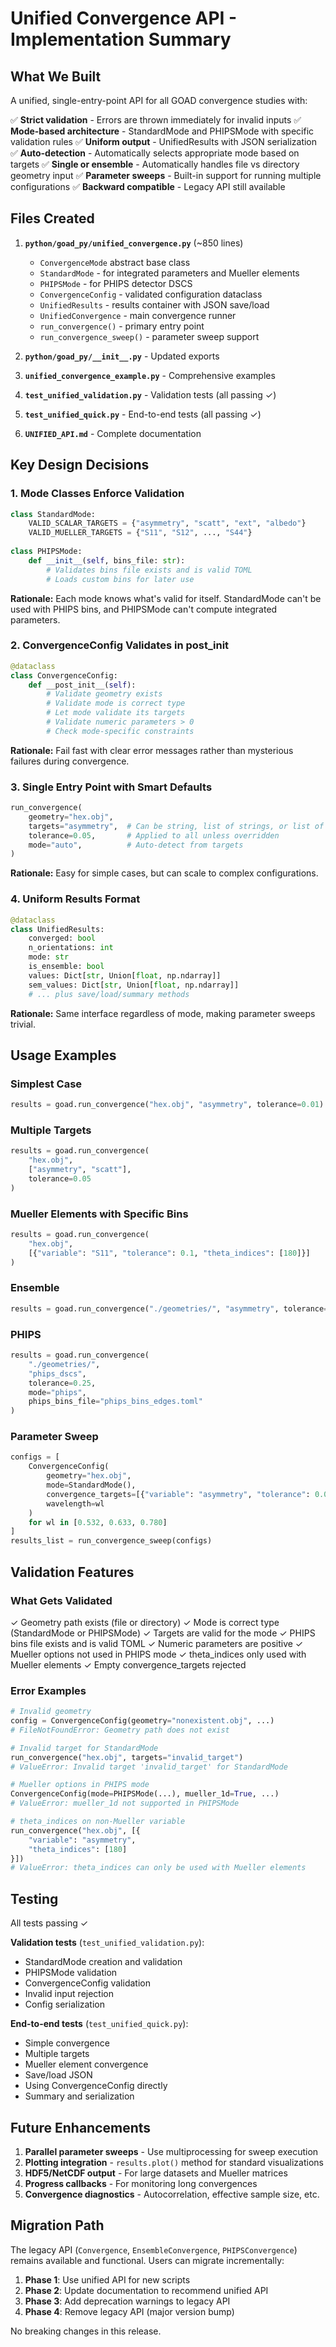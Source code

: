 # Unified Convergence API - Implementation Summary

## What We Built

A unified, single-entry-point API for all GOAD convergence studies with:

✅ **Strict validation** - Errors are thrown immediately for invalid inputs
✅ **Mode-based architecture** - StandardMode and PHIPSMode with specific validation rules
✅ **Uniform output** - UnifiedResults with JSON serialization
✅ **Auto-detection** - Automatically selects appropriate mode based on targets
✅ **Single or ensemble** - Automatically handles file vs directory geometry input
✅ **Parameter sweeps** - Built-in support for running multiple configurations
✅ **Backward compatible** - Legacy API still available

## Files Created

1. **`python/goad_py/unified_convergence.py`** (~850 lines)
   - `ConvergenceMode` abstract base class
   - `StandardMode` - for integrated parameters and Mueller elements
   - `PHIPSMode` - for PHIPS detector DSCS
   - `ConvergenceConfig` - validated configuration dataclass
   - `UnifiedResults` - results container with JSON save/load
   - `UnifiedConvergence` - main convergence runner
   - `run_convergence()` - primary entry point
   - `run_convergence_sweep()` - parameter sweep support

2. **`python/goad_py/__init__.py`** - Updated exports

3. **`unified_convergence_example.py`** - Comprehensive examples

4. **`test_unified_validation.py`** - Validation tests (all passing ✓)

5. **`test_unified_quick.py`** - End-to-end tests (all passing ✓)

6. **`UNIFIED_API.md`** - Complete documentation

## Key Design Decisions

### 1. Mode Classes Enforce Validation

```python
class StandardMode:
    VALID_SCALAR_TARGETS = {"asymmetry", "scatt", "ext", "albedo"}
    VALID_MUELLER_TARGETS = {"S11", "S12", ..., "S44"}
    
class PHIPSMode:
    def __init__(self, bins_file: str):
        # Validates bins file exists and is valid TOML
        # Loads custom bins for later use
```

**Rationale:** Each mode knows what's valid for itself. StandardMode can't be used with PHIPS bins, and PHIPSMode can't compute integrated parameters.

### 2. ConvergenceConfig Validates in __post_init__

```python
@dataclass
class ConvergenceConfig:
    def __post_init__(self):
        # Validate geometry exists
        # Validate mode is correct type
        # Let mode validate its targets
        # Validate numeric parameters > 0
        # Check mode-specific constraints
```

**Rationale:** Fail fast with clear error messages rather than mysterious failures during convergence.

### 3. Single Entry Point with Smart Defaults

```python
run_convergence(
    geometry="hex.obj",
    targets="asymmetry",  # Can be string, list of strings, or list of dicts
    tolerance=0.05,       # Applied to all unless overridden
    mode="auto",          # Auto-detect from targets
)
```

**Rationale:** Easy for simple cases, but can scale to complex configurations.

### 4. Uniform Results Format

```python
@dataclass
class UnifiedResults:
    converged: bool
    n_orientations: int
    mode: str
    is_ensemble: bool
    values: Dict[str, Union[float, np.ndarray]]
    sem_values: Dict[str, Union[float, np.ndarray]]
    # ... plus save/load/summary methods
```

**Rationale:** Same interface regardless of mode, making parameter sweeps trivial.

## Usage Examples

### Simplest Case
```python
results = goad.run_convergence("hex.obj", "asymmetry", tolerance=0.01)
```

### Multiple Targets
```python
results = goad.run_convergence(
    "hex.obj", 
    ["asymmetry", "scatt"],
    tolerance=0.05
)
```

### Mueller Elements with Specific Bins
```python
results = goad.run_convergence(
    "hex.obj",
    [{"variable": "S11", "tolerance": 0.1, "theta_indices": [180]}]
)
```

### Ensemble
```python
results = goad.run_convergence("./geometries/", "asymmetry", tolerance=0.05)
```

### PHIPS
```python
results = goad.run_convergence(
    "./geometries/",
    "phips_dscs",
    tolerance=0.25,
    mode="phips",
    phips_bins_file="phips_bins_edges.toml"
)
```

### Parameter Sweep
```python
configs = [
    ConvergenceConfig(
        geometry="hex.obj",
        mode=StandardMode(),
        convergence_targets=[{"variable": "asymmetry", "tolerance": 0.05}],
        wavelength=wl
    )
    for wl in [0.532, 0.633, 0.780]
]
results_list = run_convergence_sweep(configs)
```

## Validation Features

### What Gets Validated

✓ Geometry path exists (file or directory)
✓ Mode is correct type (StandardMode or PHIPSMode)
✓ Targets are valid for the mode
✓ PHIPS bins file exists and is valid TOML
✓ Numeric parameters are positive
✓ Mueller options not used in PHIPS mode
✓ theta_indices only used with Mueller elements
✓ Empty convergence_targets rejected

### Error Examples

```python
# Invalid geometry
config = ConvergenceConfig(geometry="nonexistent.obj", ...)
# FileNotFoundError: Geometry path does not exist

# Invalid target for StandardMode
run_convergence("hex.obj", targets="invalid_target")
# ValueError: Invalid target 'invalid_target' for StandardMode

# Mueller options in PHIPS mode
ConvergenceConfig(mode=PHIPSMode(...), mueller_1d=True, ...)
# ValueError: mueller_1d not supported in PHIPSMode

# theta_indices on non-Mueller variable
run_convergence("hex.obj", [{
    "variable": "asymmetry", 
    "theta_indices": [180]
}])
# ValueError: theta_indices can only be used with Mueller elements
```

## Testing

All tests passing ✓

**Validation tests** (`test_unified_validation.py`):
- StandardMode creation and validation
- PHIPSMode validation
- ConvergenceConfig validation
- Invalid input rejection
- Config serialization

**End-to-end tests** (`test_unified_quick.py`):
- Simple convergence
- Multiple targets
- Mueller element convergence
- Save/load JSON
- Using ConvergenceConfig directly
- Summary and serialization

## Future Enhancements

1. **Parallel parameter sweeps** - Use multiprocessing for sweep execution
2. **Plotting integration** - `results.plot()` method for standard visualizations
3. **HDF5/NetCDF output** - For large datasets and Mueller matrices
4. **Progress callbacks** - For monitoring long convergences
5. **Convergence diagnostics** - Autocorrelation, effective sample size, etc.

## Migration Path

The legacy API (`Convergence`, `EnsembleConvergence`, `PHIPSConvergence`) remains available and functional. Users can migrate incrementally:

1. **Phase 1**: Use unified API for new scripts
2. **Phase 2**: Update documentation to recommend unified API
3. **Phase 3**: Add deprecation warnings to legacy API
4. **Phase 4**: Remove legacy API (major version bump)

No breaking changes in this release.
